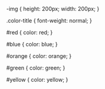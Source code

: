 -img {
  height: 200px;
  width: 200px;
}

.color-title {
  font-weight: normal;
}

#red {
  color: red;
}

#blue {
  color: blue;
}

#orange {
  color: orange;
}

#green {
  color: green;
}

#yellow {
  color: yellow;
}
